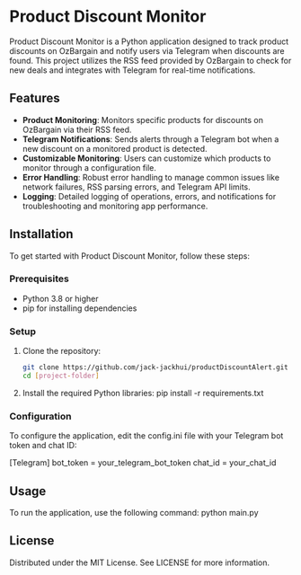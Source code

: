 # Product Discount Monitor

Product Discount Monitor is a Python application designed to track product discounts on OzBargain and notify users via Telegram when discounts are found. 
This project utilizes the RSS feed provided by OzBargain to check for new deals and integrates with Telegram for real-time notifications.

## Features

- **Product Monitoring**: Monitors specific products for discounts on OzBargain via their RSS feed.
- **Telegram Notifications**: Sends alerts through a Telegram bot when a new discount on a monitored product is detected.
- **Customizable Monitoring**: Users can customize which products to monitor through a configuration file.
- **Error Handling**: Robust error handling to manage common issues like network failures, RSS parsing errors, and Telegram API limits.
- **Logging**: Detailed logging of operations, errors, and notifications for troubleshooting and monitoring app performance.

## Installation

To get started with Product Discount Monitor, follow these steps:

### Prerequisites

- Python 3.8 or higher
- pip for installing dependencies

### Setup

1. Clone the repository:
   ```bash
   git clone https://github.com/jack-jackhui/productDiscountAlert.git
   cd [project-folder]

2. Install the required Python libraries:
   pip install -r requirements.txt

### Configuration
To configure the application, edit the config.ini file with your Telegram bot token and chat ID:

[Telegram]
bot_token = your_telegram_bot_token
chat_id = your_chat_id

## Usage
To run the application, use the following command:
python main.py

## License
Distributed under the MIT License. See LICENSE for more information.


